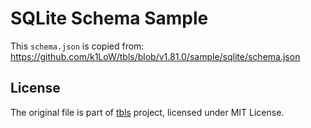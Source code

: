 # SQLite Schema Sample

This `schema.json` is copied from:
https://github.com/k1LoW/tbls/blob/v1.81.0/sample/sqlite/schema.json

## License
The original file is part of [tbls](https://github.com/k1LoW/tbls) project, licensed under MIT License.
